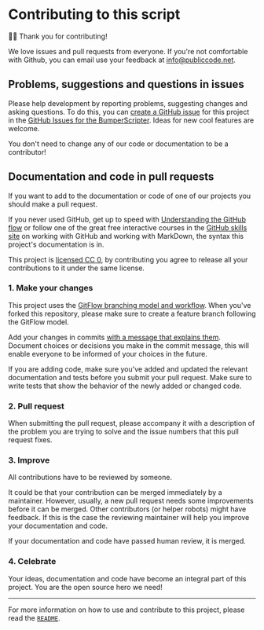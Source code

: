 # Contributing to this script

🙇‍♀️ Thank you for contributing!

We love issues and pull requests from everyone. If you're not comfortable with Github, you can email use your feedback at <info@publiccode.net>.

## Problems, suggestions and questions in issues

Please help development by reporting problems, suggesting changes and asking questions. To do this, you can [create a GitHub issue](https://help.github.com/articles/creating-an-issue/) for this project in the [GitHub Issues for the BumperScripter](https://github.com/publiccodenet/bumperscripter/issues). Ideas for new cool features are welcome.

You don't need to change any of our code or documentation to be a contributor!

## Documentation and code in pull requests

If you want to add to the documentation or code of one of our projects you should make a pull request.

If you never used GitHub, get up to speed with [Understanding the GitHub flow](https://guides.github.com/introduction/flow/) or follow one of the great free interactive courses in the [GitHub skills site](https://skills.github.com/) on working with GitHub and working with MarkDown, the syntax this project's documentation is in.

This project is [licensed CC 0](LICENSE.md), by contributing you agree to release all your contributions to it under the same license.

### 1. Make your changes

This project uses the [GitFlow branching model and workflow](https://nvie.com/posts/a-successful-git-branching-model/). When you've forked this repository, please make sure to create a feature branch following the GitFlow model.

Add your changes in commits [with a message that explains them](https://thoughtbot.com/blog/5-useful-tips-for-a-better-commit-message). Document choices or decisions you make in the commit message, this will enable everyone to be informed of your choices in the future.

If you are adding code, make sure you've added and updated the relevant documentation and tests before you submit your pull request. Make sure to write tests that show the behavior of the newly added or changed code.

### 2. Pull request

When submitting the pull request, please accompany it with a description of the problem you are trying to solve and the issue numbers that this pull request fixes.

### 3. Improve

All contributions have to be reviewed by someone.

It could be that your contribution can be merged immediately by a maintainer. However, usually, a new pull request needs some improvements before it can be merged. Other contributors (or helper robots) might have feedback. If this is the case the reviewing maintainer will help you improve your documentation and code.

If your documentation and code have passed human review, it is merged.

### 4. Celebrate

Your ideas, documentation and code have become an integral part of this project. You are the open source hero we need!

---

For more information on how to use and contribute to this project, please read the [`README`](README.md).
